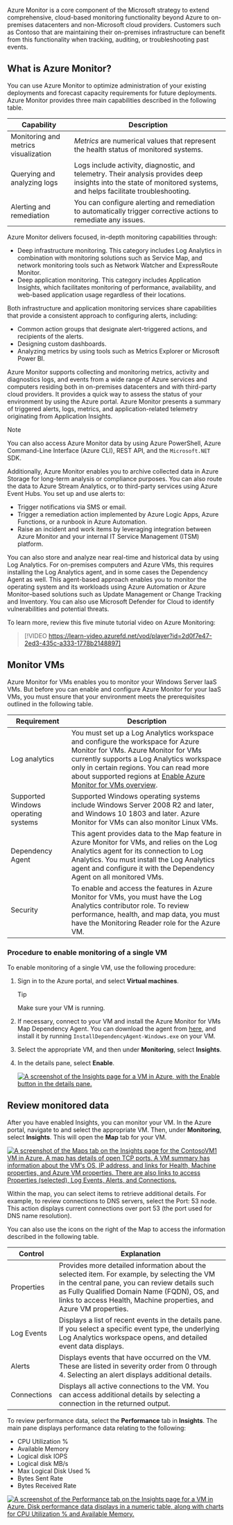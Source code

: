 Azure Monitor is a core component of the Microsoft strategy to extend comprehensive, cloud-based monitoring functionality beyond Azure to on-premises datacenters and non-Microsoft cloud providers. Customers such as Contoso that are maintaining their on-premises infrastructure can benefit from this functionality when tracking, auditing, or troubleshooting past events.

## What is Azure Monitor?

You can use Azure Monitor to optimize administration of your existing deployments and forecast capacity requirements for future deployments. Azure Monitor provides three main capabilities described in the following table.

|Capability|Description|
|------------------------------------|------------------------------------------------------------|
|Monitoring and metrics visualization|*Metrics* are numerical values that represent the health status of monitored systems.|
|Querying and analyzing logs|Logs include activity, diagnostic, and telemetry. Their analysis provides deep insights into the state of monitored systems, and helps facilitate troubleshooting.|
|Alerting and remediation|You can configure alerting and remediation to automatically trigger corrective actions to remediate any issues.|

Azure Monitor delivers focused, in-depth monitoring capabilities through:

- Deep infrastructure monitoring. This category includes Log Analytics in combination with monitoring solutions such as Service Map, and network monitoring tools such as Network Watcher and ExpressRoute Monitor.
- Deep application monitoring. This category includes Application Insights, which facilitates monitoring of performance, availability, and web-based application usage regardless of their locations.

Both infrastructure and application monitoring services share capabilities that provide a consistent approach to configuring alerts, including:

- Common action groups that designate alert-triggered actions, and recipients of the alerts.
- Designing custom dashboards.
- Analyzing metrics by using tools such as Metrics Explorer or Microsoft Power BI.

Azure Monitor supports collecting and monitoring metrics, activity and diagnostics logs, and events from a wide range of Azure services and computers residing both in on-premises datacenters and with third-party cloud providers. It provides a quick way to assess the status of your environment by using the Azure portal. Azure Monitor presents a summary of triggered alerts, logs, metrics, and application-related telemetry originating from Application Insights.

> [!NOTE]
> You can also access Azure Monitor data by using Azure PowerShell, Azure Command-Line Interface (Azure CLI), REST API, and the `Microsoft.NET` SDK.

Additionally, Azure Monitor enables you to archive collected data in Azure Storage for long-term analysis or compliance purposes. You can also route the data to Azure Stream Analytics, or to third-party services using Azure Event Hubs. You set up and use alerts to:

- Trigger notifications via SMS or email.
- Trigger a remediation action implemented by Azure Logic Apps, Azure Functions, or a runbook in Azure Automation.
- Raise an incident and work items by leveraging integration between Azure Monitor and your internal IT Service Management (ITSM) platform.

You can also store and analyze near real-time and historical data by using Log Analytics. For on-premises computers and Azure VMs, this requires installing the Log Analytics agent, and in some cases the Dependency Agent as well. This agent-based approach enables you to monitor the operating system and its workloads using Azure Automation or Azure Monitor–based solutions such as Update Management or Change Tracking and Inventory. You can also use Microsoft Defender for Cloud to identify vulnerabilities and potential threats.

To learn more, review this five minute tutorial video on Azure Monitoring:

> [!VIDEO https://learn-video.azurefd.net/vod/player?id=2d0f7e47-2ed3-435c-a333-1778b2148897]

## Monitor VMs

Azure Monitor for VMs enables you to monitor your Windows Server IaaS VMs. But before you can enable and configure Azure Monitor for your IaaS VMs, you must ensure that your environment meets the prerequisites outlined in the following table.

|Requirement|Description|
|----|----|
|Log analytics|You must set up a Log Analytics workspace and configure the workspace for Azure Monitor for VMs. Azure Monitor for VMs currently supports a Log Analytics workspace only in certain regions. You can read more about supported regions at [Enable Azure Monitor for VMs overview](https://aka.ms/azure-monitor-log-analytics?azure-portal=true).|
|Supported Windows operating systems|Supported Windows operating systems include Windows Server 2008 R2 and later, and Windows 10 1803 and later. Azure Monitor for VMs can also monitor Linux VMs.|
|Dependency Agent|This agent provides data to the Map feature in Azure Monitor for VMs, and relies on the Log Analytics agent for its connection to Log Analytics. You must install the Log Analytics agent and configure it with the Dependency Agent on all monitored VMs.|
|Security|To enable and access the features in Azure Monitor for VMs, you must have the Log Analytics contributor role. To review performance, health, and map data, you must have the Monitoring Reader role for the Azure VM.|

### Procedure to enable monitoring of a single VM

To enable monitoring of a single VM, use the following procedure:

1. Sign in to the Azure portal, and select **Virtual machines**.

   > [!TIP]
   > Make sure your VM is running.

2. If necessary, connect to your VM and install the Azure Monitor for VMs Map Dependency Agent. You can download the agent from [here](https://aka.ms/dependencyagentwindows), and install it by running `InstallDependencyAgent-Windows.exe` on your VM.
3. Select the appropriate VM, and then under **Monitoring**, select **Insights**.
4. In the details pane, select **Enable**.

   [![A screenshot of the Insights page for a VM in Azure, with the Enable button in the details pane.](../media/m16-enable-monitor-1.png)](../media/m16-enable-monitor-1.png#lightbox)

## Review monitored data

After you have enabled Insights, you can monitor your VM. In the Azure portal, navigate to and select the appropriate VM. Then, under **Monitoring**, select **Insights**. This will open the **Map** tab for your VM.

[![A screenshot of the Maps tab on the Insights page for the ContosoVM1 VM in Azure. A map has details of open TCP ports. A VM summary has information about the VM's OS, IP address, and links for Health, Machine properties, and Azure VM properties. There are also links to access Properties (selected), Log Events, Alerts, and Connections.](../media/m16-insights-map.png)](../media/m16-insights-map.png#lightbox)

Within the map, you can select items to retrieve additional details. For example, to review connections to DNS servers, select the Port: 53 node. This action displays current connections over port 53 (the port used for DNS name resolution).

You can also use the icons on the right of the Map to access the information described in the following table.

|Control|Explanation|
|-----------|------------------------------------------------------------|
|Properties|Provides more detailed information about the selected item. For example, by selecting the VM in the central pane, you can review details such as Fully Qualified Domain Name (FQDN), OS, and links to access Health, Machine properties, and Azure VM properties.|
|Log Events|Displays a list of recent events in the details pane. If you select a specific event type, the underlying Log Analytics workspace opens, and detailed event data displays.|
|Alerts|Displays events that have occurred on the VM. These are listed in severity order from 0 through 4. Selecting an alert displays additional details.|
|Connections|Displays all active connections to the VM. You can access additional details by selecting a connection in the returned output.|

To review performance data, select the **Performance** tab in **Insights**. The main pane displays performance data relating to the following:

- CPU Utilization %
- Available Memory
- Logical disk IOPS
- Logical disk MB/s
- Max Logical Disk Used %
- Bytes Sent Rate
- Bytes Received Rate

[![A screenshot of the Performance tab on the Insights page for a VM in Azure. Disk performance data displays in a numeric table, along with charts for CPU Utilization % and Available Memory.](../media/m16-insights-performance.png)](../media/m16-insights-performance.png#lightbox)

